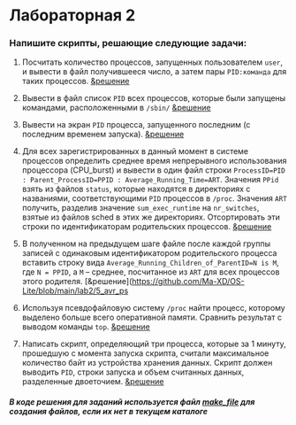 # Лабораторная 2

### Напишите скрипты, решающие следующие задачи:

  1. Посчитать количество процессов, запущенных пользователем `user`, и вывести в файл получившееся
число, а затем пары `PID:команда` для таких процессов. [&решение](https://github.com/Ma-XD/OS-Lite/blob/main/lab2/1_ps_user)
  
  2. Вывести в файл список `PID` всех процессов, которые были запущены командами, расположенными в
`/sbin/` [&решение](https://github.com/Ma-XD/OS-Lite/blob/main/lab2/2_ps_sbin)
  
  3. Вывести на экран `PID` процесса, запущенного последним (с последним временем запуска). [&решение](https://github.com/Ma-XD/OS-Lite/blob/main/lab2/3_last_ps)

  4. Для всех зарегистрированных в данный момент в системе процессов определить среднее время
непрерывного использования процессора (CPU_burst) и вывести в один файл строки
`ProcessID=PID : Parent_ProcessID=PPID : Average_Running_Time=ART`.
Значения `PPid` взять из файлов `status`, которые находятся в директориях с названиями,
соответствующими `PID` процессов в `/proc`. Значения `ART` получить, разделив значение
`sum_exec_runtime` на `nr_switches`, взятые из файлов sched в этих же директориях.
Отсортировать эти строки по идентификаторам родительских процессов. [&решение](https://github.com/Ma-XD/OS-Lite/blob/main/lab2/4_art_ps)
 
  5. В полученном на предыдущем шаге файле после каждой группы записей с одинаковым
идентификатором родительского процесса вставить строку вида
`Average_Running_Children_of_ParentID=N is M`,
где `N = PPID`, а `M` – среднее, посчитанное из `ART` для всех процессов этого родителя. [&решение](https://github.com/Ma-XD/OS-Lite/blob/main/lab2/5_avr_ps

  6. Используя псевдофайловую систему `/proc` найти процесс, которому выделено больше всего
оперативной памяти. Сравнить результат с выводом команды `top`. [&решение](https://github.com/Ma-XD/OS-Lite/blob/main/lab2/6_mem_ps)

  7. Написать скрипт, определяющий три процесса, которые за 1 минуту, прошедшую с момента запуска
скрипта, считали максимальное количество байт из устройства хранения данных. Скрипт должен
выводить `PID`, строки запуска и объем считанных данных, разделенные двоеточием. [&решение](https://github.com/Ma-XD/OS-Lite/blob/main/lab2/7_read_ps)

#### *В коде решения для заданий используется файл [make_file](https://github.com/Ma-XD/OS-Lite/blob/main/lab1/make_file) для создания файлов, если их нет в текущем каталоге*
